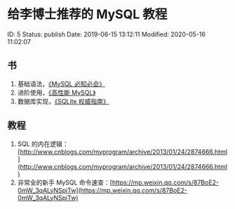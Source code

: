 # 给李博士推荐的 MySQL 教程


ID: 5
Status: publish
Date: 2019-06-15 13:12:11
Modified: 2020-05-16 11:02:07


## 书

1. 基础语法，[《MySQL 必知必会》](https://book.douban.com/subject/3354490/)
2. 进阶使用，[《高性能 MySQL》](https://book.douban.com/subject/23008813/)
3. 数据库实现，[《SQLite 权威指南》](https://book.douban.com/subject/7061934/)

## 教程

1. SQL 的内在逻辑：[http://www.cnblogs.com/myprogram/archive/2013/01/24/2874666.html](http://www.cnblogs.com/myprogram/archive/2013/01/24/2874666.html)
2. 非常全的新手 MySQL 命令速查：[https://mp.weixin.qq.com/s/87BoE2-0mW_3qALyNSpiTw](https://mp.weixin.qq.com/s/87BoE2-0mW_3qALyNSpiTw)